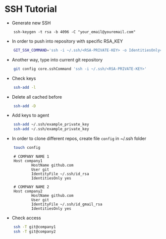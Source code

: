 # SSH Tutorial

* Generate new SSH
```
    ssh-keygen -t rsa -b 4096 -C "your_email@youremail.com"
```
* In order to push into repository with specific RSA_KEY
```bash
    GIT_SSH_COMMAND='ssh -i ~/.ssh/<RSA-PRIVATE-KEY> -o IdentitiesOnly=yes' git push origin master
```
* Another way, type into current git repository
```bash
    git config core.sshCommand 'ssh -i ~/.ssh/<RSA-PRIVATE-KEY>'
```
* Check keys
```bash
    ssh-add -l
```
* Delete all cached before
```bash
    ssh-add -D
```
* Add keys to agent
```bash
    ssh-add ~/.ssh/example_private_key
    ssh-add ~/.ssh/example_private_key
```
* In order to clone different repos, create file `config` in ~/.ssh folder
```bash
    touch config
```
```
    # COMPANY NAME 1
    Host company1
            HostName github.com
            User git
            IdentityFile ~/.ssh/id_rsa
            IdentitiesOnly yes
    
    # COMPANY NAME 2
    Host company2
            HostName github.com
            User git
            IdentityFile ~/.ssh/id_gmail_rsa
            IdentitiesOnly yes
```
* Check access
```bash
    ssh -T git@company1
    ssh -T git@company2
```